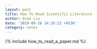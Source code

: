 ```yaml
---
layout: post
title: How To Read Scientific Literature
author: Enze Liu
date: '2019-09-26 14:35:23 +0530'
category: notes
---
```


{% include how_to_read_a_paper.md %}
